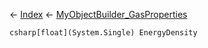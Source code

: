 ← [Index](Api-Index) ← [MyObjectBuilder_GasProperties](VRage.Game.ObjectBuilders.Definitions.MyObjectBuilder_GasProperties)

```csharp[float](System.Single) EnergyDensity```